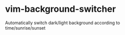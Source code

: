 # vim-background-switcher
Automatically switch dark/light background according to time/sunrise/sunset
